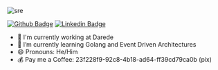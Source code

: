![sre](https://i.imgur.com/ykaNfky.jpg)

[![Github Badge](https://img.shields.io/badge/-Github-000?style=flat-square&logo=Github&logoColor=white&link=https://github.com/msfidelis)](https://github.com/MatheuslFavaretto)
[![Linkedin Badge](https://img.shields.io/badge/-LinkedIn-blue?style=flat-square&logo=Linkedin&logoColor=white&link=https://www.linkedin.com/in/msfidelis/)](https://www.linkedin.com/in/matfavaretto22)


- 🔭 I'm currently working at Darede
- 🌱 I’m currently learning Golang and Event Driven Architectures 
- 😄 Pronouns: He/Him
- 💰 Pay me a Coffee: 23f228f9-92c8-4b18-ad64-ff39cd79ca0b (pix) 
